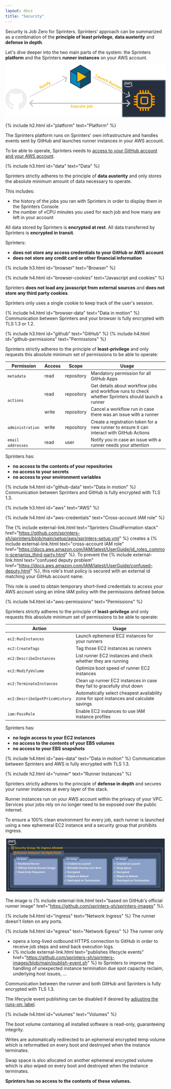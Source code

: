 ```yaml
---
layout: docs
title: "Security"
---
```


Security is Job Zero for Sprinters. Sprinters' approach can be summarized as a combination of the **principle of least privilege**, **data austerity** and **defense in depth**.

Let's dive deeper into the two main parts of the system: the Sprinters **platform** and the Sprinters **runner instances** on your AWS account.

![How Sprinters Works Diagram](/assets/overview.svg)

{% include h2.html id="platform" text="Platform" %}

The Sprinters platform runs on Sprinters' own infrastructure and handles events sent by GitHub and launches runner instances in your AWS account.

To be able to operate, Sprinters needs to [access to your GitHub account and your AWS account](/docs/setup).

{% include h3.html id="data" text="Data" %}

Sprinters strictly adheres to the principle of **data austerity** and only stores the absolute minimum amount of data necessary to operate.

This includes:
- the history of the jobs you ran with Sprinters in order to display them in the Sprinters Console
- the number of vCPU minutes you used for each job and how many are left in your account

All data stored by Sprinters is **encrypted at rest**. All data transferred by Sprinters is **encrypted in transit**.

Sprinters:
- **does not store any access credentials to your GitHub or AWS account**
- **does not store any credit card or other financial information**

{% include h3.html id="browser" text="Browser" %}

{% include h4.html id="browser-cookies" text="Javascript and cookies" %}

Sprinters **does not load any javascript from external sources** and **does not store any third party cookies**.

Sprinters only uses a single cookie to keep track of the user's session.

{% include h4.html id="browser-data" text="Data in motion" %}
Communication between Sprinters and your browser is fully encrypted with TLS 1.3 or 1.2.

{% include h3.html id="github" text="GitHub" %}
{% include h4.html id="github-permissions" text="Permissions" %}

Sprinters strictly adheres to the principle of **least-privilege** and only requests this absolute minimum set of permissions to be able to operate:
<div class="table-responsive">
    <table class="table table-bordered">
        <thead>
        <tr class="table-active">
            <th>Permission</th>
            <th>Access</th>
            <th>Scope</th>
            <th>Usage</th>
        </tr>
        </thead>
        <tbody>
        <tr>
            <td><code>metadata</code></td>
            <td>read</td>
            <td>repository</td>
            <td>Mandatory permission for all GitHub Apps</td>
        </tr>
        <tr>
            <td rowspan="2"><code>actions</code></td>
            <td>read</td>
            <td>repository</td>
            <td>Get details about workflow jobs and workflow runs to check whether Sprinters should launch a runner</td>
        </tr>
        <tr>
            <td>write</td>
            <td>repository</td>
            <td>Cancel a workflow run in case there was an issue with a runner</td>
        </tr>
        <tr>
            <td><code>administration</code></td>
            <td>write</td>
            <td>repository</td>
            <td>Create a registration token for a new runner to ensure it can interact with GitHub Actions</td>
        </tr>
        <tr>
            <td><code class="text-nowrap">email addresses</code></td>
            <td>read</td>
            <td>user</td>
            <td>Notify you in case an issue with a runner needs your attention</td>
        </tr>
        </tbody>
    </table>
</div>

Sprinters has:
- **no access to the contents of your repositories**
- **no access to your secrets**
- **no access to your environment variables**

{% include h4.html id="github-data" text="Data in motion" %}
Communication between Sprinters and GitHub is fully encrypted with TLS 1.3.

{% include h3.html id="aws" text="AWS" %}

{% include h4.html id="aws-credentials" text="Cross-account IAM role" %}

The {% include external-link.html text="Sprinters CloudFormation stack" href="https://github.com/sprinters-sh/sprinters/blob/main/setup/aws/sprinters-setup.yml" %} creates
a {% include external-link.html text="cross-account IAM role" href="https://docs.aws.amazon.com/IAM/latest/UserGuide/id_roles_common-scenarios_third-party.html" %}.
To prevent the {% include external-link.html text="confused deputy problem" href="https://docs.aws.amazon.com/IAM/latest/UserGuide/confused-deputy.html" %},
this role's trust policy is secured with an external id matching your GitHub account name.

This role is used to obtain temporary short-lived credentials to access your AWS account using an inline IAM policy
with the permissions defined below.

{% include h4.html id="aws-permissions" text="Permissions" %}

Sprinters strictly adheres to the principle of **least-privilege** and only requests this absolute minimum set of permissions to be able to operate:
<div class="table-responsive">
    <table class="table table-bordered">
        <thead>
        <tr class="table-active">
            <th>Action</th>
            <th>Usage</th>
        </tr>
        </thead>
        <tbody>
        <tr>
            <td><code>ec2:RunInstances</code></td>
            <td>Launch ephemeral EC2 instances for your runners</td>
        </tr>
        <tr>
            <td><code>ec2:CreateTags</code></td>
            <td>Tag those EC2 instances as runners</td>
        </tr>
        <tr>
            <td><code>ec2:DescribeInstances</code></td>
            <td>List runner EC2 instances and check whether they are running</td>
        </tr>
        <tr>
            <td><code>ec2:ModifyVolume</code></td>
            <td>Optimize boot speed of runner EC2 instances</td>
        </tr>
        <tr>
            <td><code>ec2:TerminateInstances</code></td>
            <td>Clean up runner EC2 instances in case they fail to gracefully shut down</td>
        </tr>
        <tr>
            <td><code>ec2:DescribeSpotPriceHistory</code></td>
            <td>Automatically select cheapest availability zone for spot instances and calculate savings</td>
        </tr>
        <tr>
            <td><code>iam:PassRole</code></td>
            <td>Enable EC2 instances to use IAM instance profiles</td>
        </tr>
        </tbody>
    </table>
</div>

Sprinters has:
- **no login access to your EC2 instances**
- **no access to the contents of your EBS volumes**
- **no access to your EBS snapshots**

{% include h4.html id="aws-data" text="Data in motion" %}
Communication between Sprinters and AWS is fully encrypted with TLS 1.3.

{% include h2.html id="runner" text="Runner Instances" %}

Sprinters strictly adheres to the principle of **defense in depth** and secures your runner instances at every layer of the stack.

Runner instances run on your AWS account within the privacy of your VPC.
Services your jobs rely on no longer need to be exposed over the public internet.

To ensure a 100% clean environment for every job, each runner is launched using a new ephemeral EC2 instance and a security group that prohibits ingress.

![Runner Instance Diagram](/assets/runner.svg)

The image is
{% include external-link.html text="based on GitHub's official runner image" href="https://github.com/sprinters-sh/sprinters-images" %}.

{% include h4.html id="ingress" text="Network Ingress" %}
The runner doesn't listen on any ports.

{% include h4.html id="egress" text="Network Egress" %}
The runner only
- opens a long-lived outbound HTTPS connection to GitHub in order to receive job steps and send back execution logs.
- {% include external-link.html text="publishes lifecycle events" href="https://github.com/sprinters-sh/sprinters-images/blob/main/publish-event.sh" %} to
Sprinters to improve the handling of unexpected instance termination due spot capacity reclaim, underlying host issues, ...

Communication between the runner and both GitHub and Sprinters is fully encrypted with TLS 1.3.

The lifecycle event publishing can be disabled if desired by [adjusting the runs-on: label](/docs/label#events).

{% include h4.html id="volumes" text="Volumes" %}

The boot volume containing all installed software is read-only, guaranteeing integrity.

Writes are automatically redirected to an ephemeral encrypted temp volume which is reformatted on every boot and destroyed when the instance terminates.

Swap space is also allocated on another ephemeral encrypted volume which is also wiped on every boot and destroyed when the instance terminates.

**Sprinters has no access to the contents of these volumes.**
